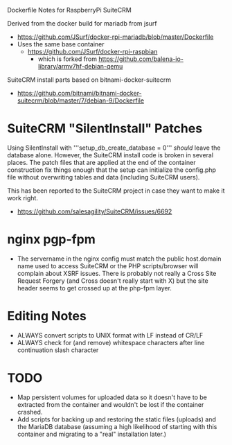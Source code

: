 Dockerfile Notes for RaspberryPi SuiteCRM

Derived from the docker build for mariadb from jsurf
* https://github.com/JSurf/docker-rpi-mariadb/blob/master/Dockerfile
* Uses the same base container
  * https://github.com/JSurf/docker-rpi-raspbian
    * which is forked from https://github.com/balena-io-library/armv7hf-debian-qemu

SuiteCRM install parts based on bitnami-docker-suitecrm
* https://github.com/bitnami/bitnami-docker-suitecrm/blob/master/7/debian-9/Dockerfile

# SuiteCRM "SilentInstall" Patches
Using SilentInstall with '''setup_db_create_database = 0''' _should_ leave the database alone.
However, the SuiteCRM install code is broken in several places.  The patch files that are
applied at the end of the container construction fix things enough that the setup
can initialize the config.php file without overwriting tables and data (including SuiteCRM users).

This has been reported to the SuiteCRM project in case they want to make it work right.
* https://github.com/salesagility/SuiteCRM/issues/6692

# nginx pgp-fpm
* The servername in the nginx config must match the public host.domain name used
to access SuiteCRM or the PHP scripts/browser will complain about XSRF issues.
There is probably not really a Cross Site Request Forgery (and Cross doesn't really
start with X) but the site header seems to get crossed up at the php-fpm layer.

# Editing Notes
* ALWAYS convert scripts to UNIX format with LF instead of CR/LF
* ALWAYS check for (and remove) whitespace characters after line continuation slash character

# TODO
* Map persistent volumes for uploaded data so it doesn't have to be extracted from the container and wouldn't be lost if the container crashed.
* Add scripts for backing up and restoring the static files (uploads) and the MariaDB database (assuming a high likelihood of starting with this container and migrating to a "real" installation later.)
